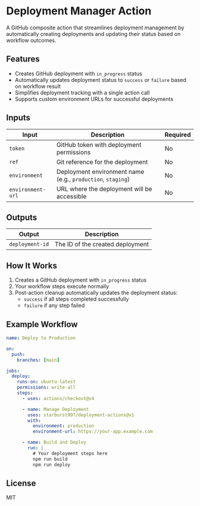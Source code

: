 # Deployment Manager Action

A GitHub composite action that streamlines deployment management by automatically creating deployments and updating their status based on workflow outcomes.

## Features

- Creates GitHub deployment with `in_progress` status
- Automatically updates deployment status to `success` or `failure` based on workflow result
- Simplifies deployment tracking with a single action call
- Supports custom environment URLs for successful deployments

## Inputs

| Input             | Description                                                 | Required |
| ----------------- | ----------------------------------------------------------- | -------- |
| `token`           | GitHub token with deployment permissions                    | No       |
| `ref`             | Git reference for the deployment                            | No       |
| `environment`     | Deployment environment name (e.g., `production`, `staging`) | No       |
| `environment-url` | URL where the deployment will be accessible                 | No       |

## Outputs

| Output          | Description                      |
| --------------- | -------------------------------- |
| `deployment-id` | The ID of the created deployment |

## How It Works

1. Creates a GitHub deployment with `in_progress` status
2. Your workflow steps execute normally
3. Post-action cleanup automatically updates the deployment status:
   - `success` if all steps completed successfully
   - `failure` if any step failed

## Example Workflow

```yaml
name: Deploy to Production

on:
  push:
    branches: [main]

jobs:
  deploy:
    runs-on: ubuntu-latest
    permissions: write-all
    steps:
      - uses: actions/checkout@v4

      - name: Manage Deployment
        uses: starburst997/deployment-actions@v1
        with:
          environment: production
          environment-url: https://your-app.example.com

      - name: Build and Deploy
        run: |
          # Your deployment steps here
          npm run build
          npm run deploy
```

## License

MIT
